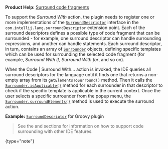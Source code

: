 [//]: # (title: Surround With)

<!-- Copyright 2000-2022 JetBrains s.r.o. and other contributors. Use of this source code is governed by the Apache 2.0 license that can be found in the LICENSE file. -->

<microformat>

**Product Help:** [Surround code fragments](https://www.jetbrains.com/help/idea/surrounding-blocks-of-code-with-language-constructs.html)

</microformat>

To support the _Surround With_ action, the plugin needs to register one or more implementations of the [`SurroundDescriptor`](%gh-ic%/platform/lang-api/src/com/intellij/lang/surroundWith/SurroundDescriptor.java) interface in the `com.intellij.lang.surroundDescriptor` extension point.
Each of the surround descriptors defines a possible type of code fragment that can be surrounded - for example, one surround descriptor can handle surrounding expressions, and another can handle statements.
Each surround descriptor, in turn, contains an array of [`Surrounder`](%gh-ic%/platform/lang-api/src/com/intellij/lang/surroundWith/Surrounder.java) objects, defining specific templates which can be used for surrounding the selected code fragment (for example, _Surround With if_, _Surround With for_, and so on).

When the <menupath>Code | Surround With...</menupath> action is invoked, the IDE queries all surround descriptors for the language until it finds one that returns a non-empty array from its `getElementsToSurround()` method.
Then it calls the [`Surrounder.isApplicable()`](%gh-ic%/platform/lang-api/src/com/intellij/lang/surroundWith/Surrounder.java) method for each surrounder in that descriptor to check if the specific template is applicable in the current context.
Once the user selects a specific surrounder from the popup menu, the [`Surrounder.surroundElements()`](%gh-ic%/platform/lang-api/src/com/intellij/lang/surroundWith/Surrounder.java) method is used to execute the surround action.

**Example:**
[`SurroundDescriptor`](%gh-ic%/plugins/groovy/src/org/jetbrains/plugins/groovy/lang/surroundWith/GroovySurroundDescriptor.java) for Groovy plugin

> See the [](live_templates.md) and [](advanced_postfix_templates.md#surround-postfix-templates) sections for information on how to support code surrounding with other IDE features.
>
{type="note"}
